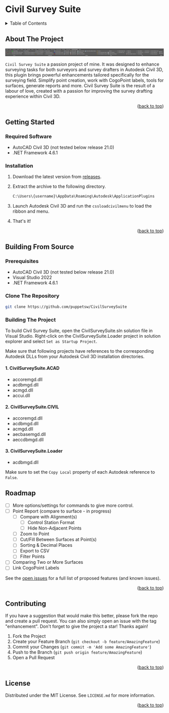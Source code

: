 <a name="readme-top"></a>

# Civil Survey Suite

<!-- TABLE OF CONTENTS -->
<details>
  <summary>Table of Contents</summary>
  <ol>
    <li>
      <a href="#about-the-project">About The Project</a>
    </li>
    <li>
      <a href="#getting-started">Getting Started</a>
      <ul>
        <li><a href="#required-software">Required Software</a></li>
        <li><a href="#installation">Installation</a></li>
      </ul>
    </li>
    <li>
      <a href="#building-from-source">Building From Source</a>
      <ul>
        <li><a href="#prerequisites">Prerequisites</a></li>
        <li><a href="#clone-the-repository">Clone The Repository</a></li>
        <li><a href="#building-the-project">Building The Project</a></li>
      </ul>
    </li>
    <li><a href="#roadmap">Roadmap</a></li>
    <li><a href="#contributing">Contributing</a></li>
    <li><a href="#license">License</a></li>
  </ol>
</details>

<!-- ABOUT THE PROJECT -->
## About The Project

![CSS Ribbon](./images/cssribbon.png)

`Civil Survey Suite` a passion project of mine. It was designed to enhance surveying tasks for both surveyors and survey drafters in Autodesk Civil 3D, this plugin brings powerful enhancements tailored specifically for the surveying field. Simplify point creation, work with CogoPoint labels, tools for surfaces, generate reports and more. Civil Survey Suite is the result of a labour of love, created with a passion for improving the survey drafting experience within Civil 3D.

<p align="right">(<a href="#readme-top">back to top</a>)</p>

<!-- GETTING STARTED -->
## Getting Started

### Required Software

* AutoCAD Civil 3D (not tested below release 21.0)
* .NET Framework 4.6.1

### Installation

1. Download the latest version from [releases](https://github.com/puppetsw/CivilSurveySuite/releases).
2. Extract the archive to the following directory.

    ```sh
    C:\Users\{username}\AppData\Roaming\Autodesk\ApplicationPlugins
    ```

3. Launch Autodesk Civil 3D and run the `cssloadcivilmenu` to load the ribbon and menu.

4. That's it!

<p align="right">(<a href="#readme-top">back to top</a>)</p>

## Building From Source

### Prerequisites

* AutoCAD Civil 3D (not tested below release 21.0)
* Visual Studio 2022
* .NET Framework 4.6.1

### Clone The Repository

```sh
git clone https://github.com/puppetsw/CivilSurveySuite
```

### Building The Project

To build Civil Survey Suite, open the CivilSurveySuite.sln solution file in Visual Studio. Right-click on the CivilSurveySuite.Loader project in solution explorer and select `Set as Startup Project`.

Make sure that following projects have references to the corresponding Autodesk DLLs from your Autodesk Civil 3D installation directories.

#### 1. CivilSurveySuite.ACAD

* accoremgd.dll
* acdbmgd.dll
* acmgd.dll
* accui.dll

#### 2. CivilSurveySuite.CIVIL

* accoremgd.dll
* acdbmgd.dll
* acmgd.dll
* aecbasemgd.dll
* aeccdbmgd.dll

#### 3. CivilSurveySuite.Loader

* acdbmgd.dll

Make sure to set the `Copy Local` property of each Autodesk reference to `False`.

## Roadmap

* [ ] More options/settings for commands to give more control.
* [ ] Point Report (compare to surface - in progress)
  * [ ] Compare with Alignment(s)
    * [ ] Control Station Format
    * [ ] Hide Non-Adjacent Points
  * [ ] Zoom to Point
  * [ ] Cut/Fill Between Surfaces at Point(s)
  * [ ] Sorting & Decimal Places
  * [ ] Export to CSV
  * [ ] Filter Points
* [ ] Comparing Two or More Surfaces
* [ ] Link CogoPoint Labels

See the [open issues](https://github.com/puppetsw/CivilSurveySuite/issues) for a full list of proposed features (and known issues).

<p align="right">(<a href="#readme-top">back to top</a>)</p>

<!-- CONTRIBUTING -->
## Contributing

If you have a suggestion that would make this better, please fork the repo and create a pull request. You can also simply open an issue with the tag "enhancement".
Don't forget to give the project a star! Thanks again!

1. Fork the Project
2. Create your Feature Branch (`git checkout -b feature/AmazingFeature`)
3. Commit your Changes (`git commit -m 'Add some AmazingFeature'`)
4. Push to the Branch (`git push origin feature/AmazingFeature`)
5. Open a Pull Request

<p align="right">(<a href="#readme-top">back to top</a>)</p>

<!-- LICENSE -->
## License

Distributed under the MIT License. See `LICENSE.md` for more information.

<p align="right">(<a href="#readme-top">back to top</a>)</p>

